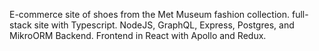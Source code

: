 E-commerce site of shoes from the Met Museum fashion collection. full-stack site with Typescript. NodeJS, GraphQL, Express, Postgres, and MikroORM Backend. Frontend in React with Apollo and Redux.
